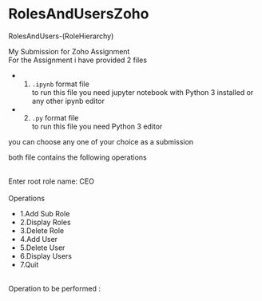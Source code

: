 # RolesAndUsersZoho
RolesAndUsers-(RoleHierarchy)

My Submission for Zoho Assignment<br />
For the Assignment i have provided 2 files<br /> 
- 1. `.ipynb` format file<br />
to run this file you need jupyter notebook with Python 3 installed or any other ipynb editor
- 2. `.py` format file<br />
to run this file you need Python 3 editor

you can choose any one of your choice as a submission<br />

both file contains the following operations<br />
<br />

Enter root role name: CEO<br />
<br />
Operations<br />
* 1.Add Sub Role<br />
* 2.Display Roles<br />
* 3.Delete Role<br />
* 4.Add User<br />
* 5.Delete User<br />
* 6.Display Users<br />
* 7.Quit<br />
<br />
Operation to be performed :<br />
